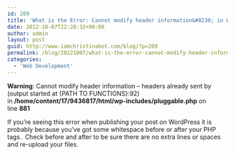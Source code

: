 ```yaml
---
id: 209
title: 'What is the Error: Cannot modify header information&#8230; in WordPress?'
date: 2012-10-07T22:28:32+00:00
author: admin
layout: post
guid: http://www.iamchristinabot.com/blog/?p=209
permalink: /blog/20121007/what-is-the-error-cannot-modify-header-information-in-wordpress/
categories:
  - 'Web Development'
---
```

**Warning**: Cannot modify header information &#8211; headers already sent by (output started at {PATH TO FUNCTIONS}:92) in **/home/content/17/9436817/html/wp-includes/pluggable.php** on line **881**

If you&#8217;re seeing this error when publishing your post on WordPress it is probably because you&#8217;ve got some whitespace before or after your PHP tags.  Check before and after to be sure there are no extra lines or spaces and re-upload your files.

